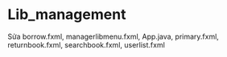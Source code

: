 # Lib_management

Sửa borrow.fxml, managerlibmenu.fxml, App.java, primary.fxml, returnbook.fxml, 
searchbook.fxml, userlist.fxml